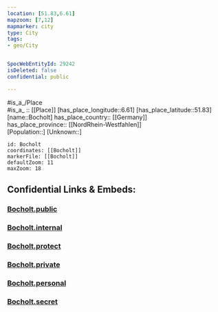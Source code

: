 ```yaml
---
location: [51.83,6.61] 
mapzoom: [7,12] 
mapmarker: city 
type: City
tags:
- geo/City


SpocWebEntityId: 29242
isDeleted: false
confidential: public

---
```

#is_a_/Place  
#is_a_ :: [[Place]] 
[has_place_longitude::6.61] 
[has_place_latitude::51.83] 
[name::Bocholt] 
has_place_country:: [[Germany]]  
has_place_province:: [[NordRhein-Westfahlen]]  
[Population::] 
[Unknown::] 


```leaflet
id: Bocholt
coordinates: [[Bocholt]] 
markerFile: [[Bocholt]] 
defaultZoom: 11 
maxZoom: 18
```


## Confidential Links & Embeds: 

### [Bocholt.public](/_public/\Earth\Continent\Europe\Europe~Central\Germany\Germany~West\Nordrhein-Westfalen\counties~NW\Borken\cities~BorkenBocholt.public.md) 

### [Bocholt.internal](/_internal/\Earth\Continent\Europe\Europe~Central\Germany\Germany~West\Nordrhein-Westfalen\counties~NW\Borken\cities~BorkenBocholt.internal.md) 

### [Bocholt.protect](/_protect/\Earth\Continent\Europe\Europe~Central\Germany\Germany~West\Nordrhein-Westfalen\counties~NW\Borken\cities~BorkenBocholt.protect.md) 

### [Bocholt.private](/_private/\Earth\Continent\Europe\Europe~Central\Germany\Germany~West\Nordrhein-Westfalen\counties~NW\Borken\cities~BorkenBocholt.private.md) 

### [Bocholt.personal](/_personal/\Earth\Continent\Europe\Europe~Central\Germany\Germany~West\Nordrhein-Westfalen\counties~NW\Borken\cities~BorkenBocholt.personal.md) 

### [Bocholt.secret](/_secret/\Earth\Continent\Europe\Europe~Central\Germany\Germany~West\Nordrhein-Westfalen\counties~NW\Borken\cities~BorkenBocholt.secret.md)

